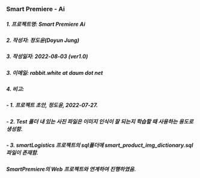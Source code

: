 ### Smart Premiere - Ai

##### 1. 프로젝트명: Smart Premiere Ai
##### 2. 작성자: 정도윤(Doyun Jung)
##### 3. 작성일자: 2022-08-03 (ver1.0)
##### 3. 이메일: rabbit.white at daum dot net
##### 4. 비고: 
##### - 1. 프로젝트 초안, 정도윤, 2022-07-27.
##### - 2. Test 폴더 내 있는 사진 파일은 이미지 인식이 잘 되는지 학습할 때 사용하는 용도로 생성함.
##### - 3. smartLogistics 프로젝트의 sql폴더에 smart_product_img_dictionary.sql 파일이 존재함.
##### SmartPremiere의 Web 프로젝트와 연계하여 진행하였음.
